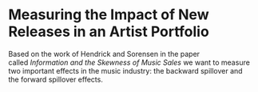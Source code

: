 # Measuring the Impact of New Releases in an Artist Portfolio

Based on the work of Hendrick and Sorensen in the paper called *Information and the Skewness of Music Sales* we want to measure two important effects in the music industry: the backward spillover and the forward spillover effects.
